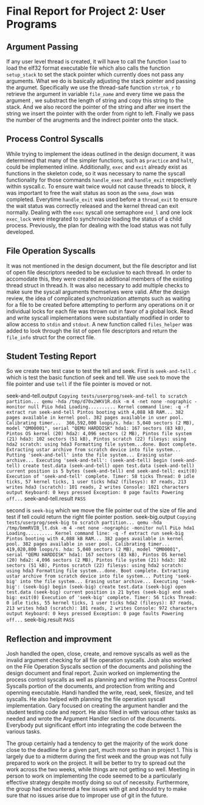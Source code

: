 Final Report for Project 2: User Programs
=========================================

## Argument Passing
If any user level thread is created, it will have to call the function `load` to load the elf32 format executable file which also calls the function `setup_stack` to set the stack pointer which currently does not pass any arguments.  What we do is basically adjusting the stack pointer and passing the argumet.  Specifically we use the thread-safe function `strtok_r` to retrieve the argument in variable `file_name` and every time we pass the argument , we substract the length of string and copy this string to the stack. And we also record the pointer of the string and after we insert the string we insert the pointer  with the order from right to left. Finally we pass the number of the arugments and the  indirect pointer onto the stack.

## Process Control Syscalls

While trying to implement the ideas outlined in the design document, it was determined that many of the simpler functions, such as `practice` and `halt`, could be implemented inline. Additionally, `exec` and `exit` already exist as functions in the skeleton code, so it was necessary to name the syscall functionality for those commands `handle_exec` and `handle_exit` respectively within syscall.c.
To ensure wait twice would not cause threads to block, it was important to free the wait status as soon as the `sema_down` was completed. Everytime `handle_exit` was used before a `thread_exit` to ensure the wait status was correctly released and the kernel thread can exit normally.
Dealing with the `exec` syscall one semaphore `end_l` and one lock `exec_lock` were integrated to synchrnoize loading the status of a child process. Previously, the plan for dealing with the load status was not fully developed.

## File Operation Syscalls

It was not mentioned in the design document, but the file descriptor and list of open file descriptors needed to be exclusive to each thread.  In order to accomodate this, they were created as additional members of the existing thread struct in thread.h.  It was also necessary to add multiple checks to make sure the syscall arguments themselves were valid. After the design review, the idea of complicated synchronization attempts such as waiting for a file to be created before attempting to perform any operations on it or individual locks for each file was thrown out in favor of a global lock.  Read and write syscall implementations were substantially modified in order to allow access to `stdin` and `stdout`.  A new function called `files_helper` was added to look through the list of open file descriptors and return the `file_info` struct for the correct file. 

## Student Testing Report
So we create two test case to test the tell and seek.
First is `seek-and-tell.c` which is test the basic function of seek and tell.
We use `seek` to move the file pointer and use `tell` if the file pointer is moved or not.

seek-and-tell.output
`
Copying tests/userprog/seek-and-tell to scratch partition...
qemu -hda /tmp/d70x2WKV1R.dsk -m 4 -net none -nographic -monitor null
PiLo hda1
Loading..........
Kernel command line: -q -f extract run seek-and-tell
Pintos booting with 4,088 kB RAM...
382 pages available in kernel pool.
382 pages available in user pool.
Calibrating timer...  366,592,000 loops/s.
hda: 5,040 sectors (2 MB), model "QM00001", serial "QEMU HARDDISK"
hda1: 167 sectors (83 kB), Pintos OS kernel (20)
hda2: 4,096 sectors (2 MB), Pintos file system (21)
hda3: 102 sectors (51 kB), Pintos scratch (22)
filesys: using hda2
scratch: using hda3
Formatting file system...done.
Boot complete.
Extracting ustar archive from scratch device into file system...
Putting 'seek-and-tell' into the file system...
Erasing ustar archive...
Executing 'seek-and-tell':
(seek-and-tell) begin
(seek-and-tell) create test.data
(seek-and-tell) open test.data
(seek-and-tell) current position is 5 bytes
(seek-and-tell) end
seek-and-tell: exit(0)
Execution of 'seek-and-tell' complete.
Timer: 58 ticks
Thread: 0 idle ticks, 57 kernel ticks, 1 user ticks
hda2 (filesys): 87 reads, 213 writes
hda3 (scratch): 101 reads, 2 writes
Console: 1021 characters output
Keyboard: 0 keys pressed
Exception: 0 page faults
Powering off...
`
seek-and-tell.result
`
PASS
`


second is `seek-big` which we move the file pointer out of the size of file and test if tell could return the right file pointer postion.
seek-big.output
`
Copying tests/userprog/seek-big to scratch partition...
qemu -hda /tmp/bmmRVIB_lt.dsk -m 4 -net none -nographic -monitor null
PiLo hda1
Loading..........
Kernel command line: -q -f extract run seek-big
Pintos booting with 4,088 kB RAM...
382 pages available in kernel pool.
382 pages available in user pool.
Calibrating timer...  419,020,800 loops/s.
hda: 5,040 sectors (2 MB), model "QM00001", serial "QEMU HARDDISK"
hda1: 167 sectors (83 kB), Pintos OS kernel (20)
hda2: 4,096 sectors (2 MB), Pintos file system (21)
hda3: 102 sectors (51 kB), Pintos scratch (22)
filesys: using hda2
scratch: using hda3
Formatting file system...done.
Boot complete.
Extracting ustar archive from scratch device into file system...
Putting 'seek-big' into the file system...
Erasing ustar archive...
Executing 'seek-big':
(seek-big) begin
(seek-big) create test.data
(seek-big) open test.data
(seek-big) current position is 21 bytes
(seek-big) end
seek-big: exit(0)
Execution of 'seek-big' complete.
Timer: 56 ticks
Thread: 0 idle ticks, 55 kernel ticks, 1 user ticks
hda2 (filesys): 87 reads, 213 writes
hda3 (scratch): 101 reads, 2 writes
Console: 972 characters output
Keyboard: 0 keys pressed
Exception: 0 page faults
Powering off...
`
seek-big.result
`
PASS
`



## Reflection and improvment

Josh handled the open, close, create, and remove syscalls as well as the invalid argument checking for all file operation syscalls. Josh also worked on the File Operation Syscalls section of the documents and polishing the design document and final report. 
Zuxin worked on implementing the process control syscalls as well as planning and writing the Process Control Syscalls portion of the documents, and protection from writing and openning executable.
Handi handled the write, read, seek, filesize, and tell syscalls.  He also helped with planning the file operation syscall implementation.
Gary focused on creating the argument handler and the student testing code and report.  He also filled in with various other tasks as needed and wrote the Argument Handler section of the documents.
Everybody put significant effort into integrating the code between the various tasks.

The group certainly had a tendency to get the majority of the work done close to the deadline for a given part, much more so than in project 1. This is largely due to a midterm during the first week and the group was not fully prepared to work on the project. It will be better to try to spread out the work across the two weeks, while things are not getting so well.  Meeting in person to work on implementing the code seemed to be a particularly effective strategy despite mostly doing so out of necessity.  Furthermore, the group had encountered a few issues with git and should try to make sure that no issues arise due to improper use of git in the future.
